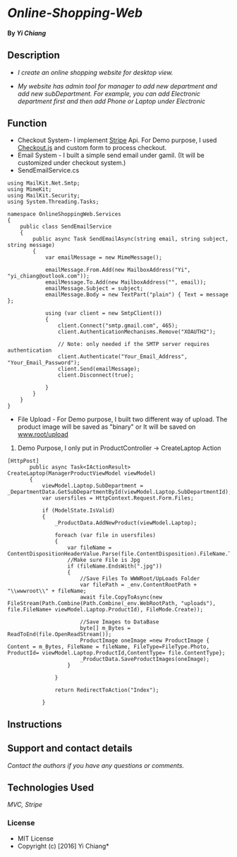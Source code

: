 # _Online-Shopping-Web_


#### By _**Yi Chiang**_

## Description

*  _I create an online shopping website for desktop view._

*  _My website has admin tool for manager to add new department and add new subDepartment.
For example, you can add Electronic department first and then add Phone or Laptop under Electronic_

## Function

* Checkout System- I implement [Stripe](https://stripe.com/) Api. For Demo purpose, I used [Checkout.js](https://stripe.com/docs/checkout) and custom form to process checkout.
* Email System - I built a simple send email under gamil. (It will be customized under checkout system.)
*  SendEmailService.cs
```
using MailKit.Net.Smtp;
using MimeKit;
using MailKit.Security;
using System.Threading.Tasks;

namespace OnlineShoppingWeb.Services
{
    public class SendEmailService
    {
        public async Task SendEmailAsync(string email, string subject, string message)
        {
            var emailMessage = new MimeMessage();

            emailMessage.From.Add(new MailboxAddress("Yi", "yi_chiang@outlook.com"));
            emailMessage.To.Add(new MailboxAddress("", email));
            emailMessage.Subject = subject;
            emailMessage.Body = new TextPart("plain") { Text = message };

            using (var client = new SmtpClient())
            {
                client.Connect("smtp.gmail.com", 465);
                client.AuthenticationMechanisms.Remove("XOAUTH2");

                // Note: only needed if the SMTP server requires authentication
                client.Authenticate("Your_Email_Address", "Your_Email_Password");
                client.Send(emailMessage);
                client.Disconnect(true);

            }
        }
    }
}
```
* File Upload - For Demo purpose, I built two different way of upload. The product image will be saved as "binary" or It will be saved on www.root/upload
1. Demo Purpose, I only put in ProductController -> CreateLaptop Action
```
[HttpPost]
       public async Task<IActionResult> CreateLaptop(ManagerProductViewModel viewModel)
       {
           viewModel.Laptop.SubDepartment = _DepartmentData.GetSubDepartmentById(viewModel.Laptop.SubDepartmentId);
           var usersfiles = HttpContext.Request.Form.Files;

           if (ModelState.IsValid)
           {
               _ProductData.AddNewProduct(viewModel.Laptop);

               foreach (var file in usersfiles)
               {
                   var fileName = ContentDispositionHeaderValue.Parse(file.ContentDisposition).FileName.Trim('"');
                   //Make sure File is Jpg
                   if (fileName.EndsWith(".jpg"))
                   {
                       //Save Files To WWWRoot/UpLoads Folder
                       var filePath = _env.ContentRootPath + "\\wwwroot\\" + fileName;
                       await file.CopyToAsync(new FileStream(Path.Combine(Path.Combine(_env.WebRootPath, "uploads"), file.FileName+ viewModel.Laptop.ProductId), FileMode.Create));

                       //Save Images to DataBase
                       byte[] m_Bytes = ReadToEnd(file.OpenReadStream());
                       ProductImage oneImage =new ProductImage { Content = m_Bytes, FileName = fileName, FileType=FileType.Photo, ProductId= viewModel.Laptop.ProductId,ContentType= file.ContentType};
                       _ProductData.SaveProductImages(oneImage);
                   }

               }

               return RedirectToAction("Index");

           }
```
## Instructions

## Support and contact details
  _Contact the authors if you have any questions or comments._

## Technologies Used
 _MVC, Stripe_

### License

* MIT License
* Copyright (c) [2016] Yi Chiang*
